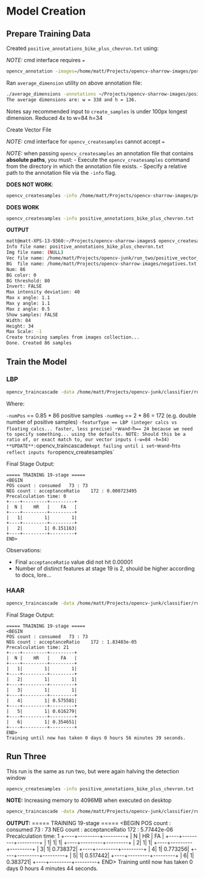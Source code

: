# Model Creation

## Prepare Training Data

Created `positive_annotations_bike_plus_chevron.txt` using:

*NOTE:* cmd interface requires `=`

```bash
opencv_annotation -images=/home/matt/Projects/opencv-sharrow-images/positives/ -annotations-/home/matt/Projects/opencv-sharrow-images/positive_annotations_bike_plus_chevron.txt
```

Ran `average_dimension` utility on above annotation file:

```bash
./average_dimensions -annotations ~/Projects/opencv-sharrow-images/positive_annotations_bike_plus_chevron.txt 
The average dimensions are: w = 338 and h = 136.
```

Notes say recommended input to `create_samples` is under 100px longest dimension. Reduced 4x to w=84 h=34

Create Vector File

*NOTE:* cmd interface for `opencv_createsamples` cannot accept `=`

*NOTE:* when passing `opencv_createsamples` an annotation file that contains **absolute paths**, you must:
    - Execute the `opencv_createsamples` command from the directory in which the annotation file exists.
    - Specify a relative path to the annotation file via the `-info` flag.

**DOES NOT WORK**:

```bash
opencv_createsamples -info /home/matt/Projects/opencv-sharrow-images/positive_annotations_bike_plus_chevron.txt -vec /home/matt/Projects/opencv-junk/run_two/positive_vector_bike_plus_chevron.vec -bg /home/matt/Projects/opencv-sharrow-images/negatives.txt -num 86 -w 84 -h 34
```

**DOES WORK**
```bash
opencv_createsamples -info positive_annotations_bike_plus_chevron.txt -vec /home/matt/Projects/opencv-junk/run_two/positive_vector_bike_plus_chevron.vec -bg /home/matt/Projects/opencv-sharrow-images/negatives.txt -num 86 -w 84 -h 34
```

**OUTPUT**

```bash
matt@matt-XPS-13-9360:~/Projects/opencv-sharrow-images$ opencv_createsamples -info positive_annotations_bike_plus_chevron.txt -vec /home/matt/Projects/opencv-junk/classifier/run_two/positive_vector_bike_plus_chevron.vec -bg /home/matt/Projects/opencv-sharrow-images/negatives.txt -num 86 -w 84 -h 34
Info file name: positive_annotations_bike_plus_chevron.txt
Img file name: (NULL)
Vec file name: /home/matt/Projects/opencv-junk/run_two/positive_vector_bike_plus_chevron.vec
BG  file name: /home/matt/Projects/opencv-sharrow-images/negatives.txt
Num: 86
BG color: 0
BG threshold: 80
Invert: FALSE
Max intensity deviation: 40
Max x angle: 1.1
Max y angle: 1.1
Max z angle: 0.5
Show samples: FALSE
Width: 84
Height: 34
Max Scale: -1
Create training samples from images collection...
Done. Created 86 samples
```

## Train the Model

### LBP

```bash
opencv_traincascade -data /home/matt/Projects/opencv-junk/classifier/run_two/cascade_xmls -numPos 73 -numNeg 172 -vec /home/matt/Projects/opencv-junk/classifier/run_two/positive_vector_bike_plus_chevron.vec -bg /home/matt/Projects/opencv-sharrow-images/negatives.txt -w 84 -h 34 -precalcValBufSize 2048 -precalcIdxBufSize 2048 -featureType LBP
```

Where:

`-numPos` == 0.85 * 86 positive samples
`-numNeg` == 2 * 86 = 172 (e.g. double number of positive samples)
`-featurType == LBP (integer calcs vs floating calcs... faster, less precise)
`-w` and `-h` == 24 because we need to specify something... using the defaults. NOTE: Should this be a ratio of, or exact match to, our vector inputs (-w=84 -h=34)
**UPDATE**: `opencv_traincascade` kept failing until i set `-w` and `-h` to reflect inputs for `opencv_createsamples`

Final Stage Output:

```
===== TRAINING 19-stage =====
<BEGIN
POS count : consumed   73 : 73
NEG count : acceptanceRatio    172 : 0.000723495
Precalculation time: 0
+----+---------+---------+
|  N |    HR   |    FA   |
+----+---------+---------+
|   1|        1|        1|
+----+---------+---------+
|   2|        1| 0.151163|
+----+---------+---------+
END>
```

Observations:
- Final `acceptanceRatio` value did not hit 0.00001
- Number of distinct features at stage 19 is 2, should be higher according to docs, lore...

### HAAR

```bash
opencv_traincascade -data /home/matt/Projects/opencv-junk/classifier/run_two/cascade_xmls -numPos 73 -numNeg 172 -vec /home/matt/Projects/opencv-junk/classifier/run_two/positive_vector_bike_plus_chevron.vec -bg /home/matt/Projects/opencv-sharrow-images/negatives.txt -w 84 -h 34 -precalcValBufSize 2048 -precalcIdxBufSize 2048 -featureType HAAR
```

Final Stage Output:

```
===== TRAINING 19-stage =====
<BEGIN
POS count : consumed   73 : 73
NEG count : acceptanceRatio    172 : 1.83403e-05
Precalculation time: 21
+----+---------+---------+
|  N |    HR   |    FA   |
+----+---------+---------+
|   1|        1|        1|
+----+---------+---------+
|   2|        1|        1|
+----+---------+---------+
|   3|        1|        1|
+----+---------+---------+
|   4|        1| 0.575581|
+----+---------+---------+
|   5|        1| 0.616279|
+----+---------+---------+
|   6|        1| 0.354651|
+----+---------+---------+
END>
Training until now has taken 0 days 0 hours 56 minutes 39 seconds.
```

## Run Three

This run is the same as run two, but were again halving the detection window

```bash
opencv_createsamples -info positive_annotations_bike_plus_chevron.txt -vec /home/matt/Projects/opencv-junk/classifier/run_three/positive_vector_bike_plus_chevron.vec -bg /home/matt/Projects/opencv-sharrow-images/negatives.txt -num 86 -w 42 -h 17
```

**NOTE:** Increasing memory to 4096MB when executed on desktop
```bash
opencv_traincascade -data /home/matt/Projects/opencv-junk/classifier/run_three/cascade_xmls -numPos 73 -numNeg 172 -vec /home/matt/Projects/opencv-junk/classifier/run_three/positive_vector_bike_plus_chevron.vec -bg /home/matt/Projects/opencv-sharrow-images/negatives.txt -w 42 -h 17 -precalcValBufSize 4096 -precalcIdxBufSize 4096 -featureType HAAR
```

**OUTPUT:**
===== TRAINING 19-stage =====
<BEGIN
POS count : consumed   73 : 73
NEG count : acceptanceRatio    172 : 5.77442e-06
Precalculation time: 1
+----+---------+---------+
|  N |    HR   |    FA   |
+----+---------+---------+
|   1|        1|        1|
+----+---------+---------+
|   2|        1|        1|
+----+---------+---------+
|   3|        1| 0.738372|
+----+---------+---------+
|   4|        1| 0.773256|
+----+---------+---------+
|   5|        1| 0.517442|
+----+---------+---------+
|   6|        1| 0.383721|
+----+---------+---------+
END>
Training until now has taken 0 days 0 hours 4 minutes 44 seconds.

